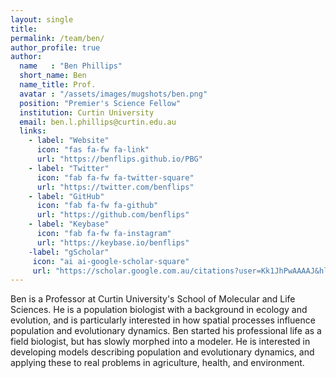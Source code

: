 ```yaml
---
layout: single
title:
permalink: /team/ben/
author_profile: true
author:
  name   : "Ben Phillips"
  short_name: Ben
  name_title: Prof.
  avatar : "/assets/images/mugshots/ben.png"
  position: "Premier's Science Fellow"
  institution: Curtin University
  email: ben.l.phillips@curtin.edu.au
  links:
    - label: "Website"
      icon: "fas fa-fw fa-link"
      url: "https://benflips.github.io/PBG"
    - label: "Twitter"
      icon: "fab fa-fw fa-twitter-square"
      url: "https://twitter.com/benflips"
    - label: "GitHub"
      icon: "fab fa-fw fa-github"
      url: "https://github.com/benflips"
    - label: "Keybase"
      icon: "fab fa-fw fa-instagram"
      url: "https://keybase.io/benflips"
    -label: "gScholar"
     icon: "ai ai-google-scholar-square"
     url: "https://scholar.google.com.au/citations?user=Kk1JhPwAAAAJ&hl"
---
```


Ben is a Professor at Curtin University's School of Molecular and Life Sciences. He is a population biologist with a background in ecology and evolution, and is particularly interested in how spatial processes influence population and evolutionary dynamics. Ben started his professional life as a field biologist, but has slowly morphed into a modeler. He is interested in developing models describing population and evolutionary dynamics, and applying these to real problems in agriculture, health, and environment.
